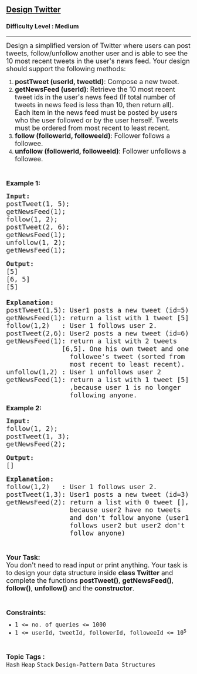 <h2><a href="https://practice.geeksforgeeks.org/problems/design-twitter/1">Design Twitter</a></h2><h3>Difficulty Level : Medium</h3><hr><div class="problems_problem_content__Xm_eO"><p><span style="font-size:18px">Design a simplified version of Twitter where users can post tweets, follow/unfollow another user and is able to see the 10 most recent tweets in the user's news feed. Your design should support the following methods:</span></p>

<ol>
	<li><span style="font-size:18px"><strong>postTweet (userId, tweetId)</strong>: Compose a new tweet.</span></li>
	<li><span style="font-size:18px"><strong>getNewsFeed (userId)</strong>: Retrieve the 10 most recent tweet ids in the user's news feed (If total number of tweets in news feed is less than 10, then return all). Each item in the news feed must be posted by users who the user followed or by the user herself. Tweets must be ordered from most recent to least recent.</span></li>
	<li><span style="font-size:18px"><strong>follow (followerId, followeeId)</strong>: Follower follows a followee.</span></li>
	<li><span style="font-size:18px"><strong>unfollow (followerId, followeeId)</strong>: Follower unfollows a followee.</span></li>
</ol>

<p>&nbsp;</p>

<p><span style="font-size:18px"><strong>Example 1:</strong></span></p>

<pre><span style="font-size:18px"><strong>Input:</strong></span>
<span style="font-size:18px">postTweet(1, 5);</span>
<span style="font-size:18px">getNewsFeed(1);</span>
<span style="font-size:18px">follow(1, 2);</span>
<span style="font-size:18px">postTweet(2, 6);</span>
<span style="font-size:18px">getNewsFeed(1);</span>
<span style="font-size:18px">unfollow(1, 2);</span>
<span style="font-size:18px">getNewsFeed(1);</span>

<span style="font-size:18px"><strong>Output:</strong></span>
<span style="font-size:18px">[5]</span>
<span style="font-size:18px">[6, 5]</span>
<span style="font-size:18px">[5]</span>
<span style="font-size:18px">
<strong>Explanation: </strong>
postTweet(1,5): User1 posts a new tweet (id=5)
getNewsFeed(1): return a list with 1 tweet [5]</span>
<span style="font-size:18px">follow(1,2)   : User 1 follows user 2.
postTweet(2,6): User2 posts a new tweet (id=6)</span>
<span style="font-size:18px">getNewsFeed(1): return a list with 2 tweets 
&nbsp;             [6,5]. One his own tweet and one
&nbsp;               followee's tweet (sorted from 
&nbsp;               most recent to least recent).</span>
<span style="font-size:18px">unfollow(1,2) : User 1 unfollows user 2</span>
<span style="font-size:18px">getNewsFeed(1): return a list with 1 tweet [5]
&nbsp;               ,because user 1 is no longer
&nbsp;               following anyone.</span></pre>

<p><span style="font-size:18px"><strong>Example 2:</strong></span></p>

<pre><span style="font-size:18px"><strong>Input:
</strong>follow(1, 2);
postTweet(1, 3);
getNewsFeed(2);</span>

<span style="font-size:18px"><strong>Output:
</strong>[]</span>

<span style="font-size:18px"><strong>Explanation:</strong>
follow(1,2)   : User 1 follows user 2.
postTweet(1,3): User1 posts a new tweet (id=3)
getNewsFeed(2): return a list with 0 tweet [],
                because user2 have no tweets 
                and don't follow anyone (user1
                follows user2 but user2 don't
&nbsp;               follow anyone)</span></pre>

<p>&nbsp;</p>

<p><span style="font-size:18px"><strong>Your Task:&nbsp; </strong><br>
You don't need to read input or print anything. Your task is to design your data structure inside <strong>class Twitter</strong> and complete the functions <strong>postTweet()</strong>, <strong>getNewsFeed()</strong>, <strong>follow()</strong>, <strong>unfollow()</strong> and the <strong>constructor</strong>.</span></p>

<p>&nbsp;</p>

<p><span style="font-size:18px"><strong>Constraints:</strong></span></p>

<ul>
	<li><span style="font-size:18px"><code>1 &lt;= no. of queries&nbsp;&lt;= 1000</code></span></li>
	<li><span style="font-size:18px"><code>1 &lt;= userId, tweetId, followerId, followeeId&nbsp;&lt;= 10<sup>5</sup></code></span></li>
</ul>
</div><br><p><span style=font-size:18px><strong>Topic Tags : </strong><br><code>Hash</code>&nbsp;<code>Heap</code>&nbsp;<code>Stack</code>&nbsp;<code>Design-Pattern</code>&nbsp;<code>Data Structures</code>&nbsp;